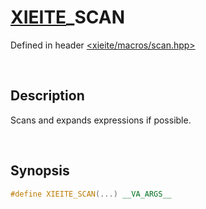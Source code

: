 # [XIEITE](../../macros.md)\_SCAN
Defined in header [<xieite/macros/scan.hpp>](../../include/xieite/macros/scan.hpp)

&nbsp;

## Description
Scans and expands expressions if possible.

&nbsp;

## Synopsis
```cpp
#define XIEITE_SCAN(...) __VA_ARGS__
```
